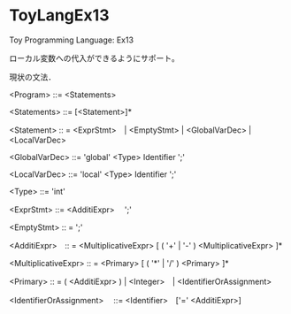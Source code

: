 # ToyLangEx13
Toy Programming Language: Ex13

ローカル変数への代入ができるようにサポート。

現状の文法．

\<Program\> ::= \<Statements\>

\<Statements\> ::= [\<Statement\>]\*

\<Statement\> :: = \<ExprStmt>　| \<EmptyStmt\> | \<GlobalVarDec\> | \<LocalVarDec\>

\<GlobalVarDec\> ::= 'global' \<Type\> Identifier ';'

\<LocalVarDec\> ::= 'local' \<Type\> Identifier ';'

\<Type\> ::= 'int'

\<ExprStmt> ::= \<AdditiExpr\>　 ';'

\<EmptyStmt\> :: = ';'

\<AdditiExpr\>　:: = \<MultiplicativeExpr\> [ ( '+' | '-' ) \<MultiplicativeExpr\> ]\*

\<MultiplicativeExpr\> :: = \<Primary\> [ ( '\*'  | '/' ) \<Primary\> ]\*

\<Primary\> :: = ( \<AdditiExpr\> ) | \<Integer\>　| \<IdentifierOrAssignment\>　

\<IdentifierOrAssignment\>　 ::= \<Identifier\>　['=' \<AdditiExpr\>]
